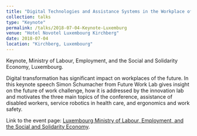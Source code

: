 ```yaml
---
title: "Digital Technologies and Assistance Systems in the Workplace of the Future"
collection: talks
type: "Keynote"
permalink: /talks/2018-07-04-Keynote-Luxemburg
venue: "Hotel Novotel Luxembourg Kirchberg"
date: 2018-07-04
location: "Kirchberg, Luxembourg"
---
```


Keynote, Ministry of Labour, Employment, and the Social and Solidarity Economy, Luxembourg.

Digital transformation has significant impact on workplaces of the future. In this keynote speech Simon Schumacher from Future Work Lab gives insight on the future of work challenge, how it is addressed by the innovation lab and motivates the three main topics of the conference, assistance of disabled workers, service robotics in health care, and ergonomics and work safety.

Link to the event page: [Luxembourg Ministry of Labour, Employment, and the Social and Solidarity Economy](https://mteess.gouvernement.lu/fr/le-ministere/Cycle-RETEL/Conf-07-04.html).
